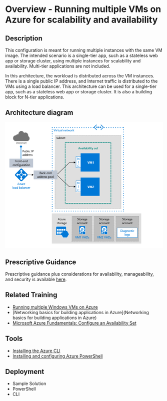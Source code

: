 # Overview - Running multiple VMs on Azure for scalability and availability

## Description
This configuration is meant for running multiple instances with the same VM image.  The intended scenario is a single-tier app, such as a stateless web app or storage cluster, using multiple instances for scalability and availability.  Multi-tier applications are not included.

In this architecture, the workload is distributed across the VM instances. There is a single public IP address, and Internet traffic is distributed to the VMs using a load balancer. This architecture can be used for a single-tier app, such as a stateless web app or storage cluster. It is also a building block for N-tier applications.

## Architecture diagram
![GitHub Logo](../images/multiVM.png)

## Prescriptive Guidance
Prescriptive  guidance plus considerations for availability, manageability, and security is available [here](https://azure.microsoft.com/en-us/documentation/articles/guidance-compute-multi-vm/).

## Related Training
* [Running multiple Windows VMs on Azure](https://azure.microsoft.com/en-us/documentation/articles/guidance-compute-multi-vm/)
* [Networking basics for building applications in Azure](Networking basics for building applications in Azure)
* [Microsoft Azure Fundamentals:  Configure an Availability Set](https://azure.microsoft.com/en-us/documentation/articles/guidance-compute-single-vm/#architecture-diagram)

## Tools
* [Installing the Azure CLI](https://azure.microsoft.com/en-us/documentation/articles/xplat-cli-install/)
* [Installing and configuring Azure PowerShell](https://azure.microsoft.com/en-us/documentation/articles/powershell-install-configure/)

## Deployment
* Sample Solution
* PowerShell
* CLI
